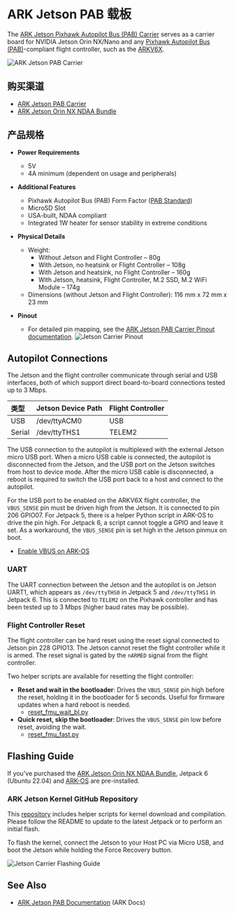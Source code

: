 # ARK Jetson PAB 载板

The [ARK Jetson Pixhawk Autopilot Bus (PAB) Carrier](https://arkelectron.gitbook.io/ark-documentation/flight-controllers/ark-jetson-pab-carrier) serves as a carrier board for NVIDIA Jetson Orin NX/Nano and any [Pixhawk Autopilot Bus (PAB)](https://github.com/pixhawk/Pixhawk-Standards/blob/master/DS-010%20Pixhawk%20Autopilot%20Bus%20Standard.pdf)-compliant flight controller, such as the [ARKV6X](../flight_controller/ark_v6x.md).

![ARK Jetson PAB Carrier](../../assets/companion_computer/ark_jetson_pab_carrier/ark_jetson_pab_carrier.jpg)

## 购买渠道

- [ARK Jetson PAB Carrier](https://arkelectron.com/product/ark-jetson-pab-carrier/)
- [ARK Jetson Orin NX NDAA Bundle](https://arkelectron.com/product/ark-jetson-orin-nx-ndaa-bundle/)

## 产品规格

- **Power Requirements**

  - 5V
  - 4A minimum (dependent on usage and peripherals)

- **Additional Features**

  - Pixhawk Autopilot Bus (PAB) Form Factor ([PAB Standard](https://github.com/pixhawk/Pixhawk-Standards/blob/master/DS-010%20Pixhawk%20Autopilot%20Bus%20Standard.pdf))
  - MicroSD Slot
  - USA-built, NDAA compliant
  - Integrated 1W heater for sensor stability in extreme conditions

- **Physical Details**

  - Weight:
    - Without Jetson and Flight Controller – 80g
    - With Jetson, no heatsink or Flight Controller – 108g
    - With Jetson and heatsink, no Flight Controller – 160g
    - With Jetson, heatsink, Flight Controller, M.2 SSD, M.2 WiFi Module – 174g
  - Dimensions (without Jetson and Flight Controller): 116 mm x 72 mm x 23 mm

- **Pinout**
  - For detailed pin mapping, see the [ARK Jetson PAB Carrier Pinout documentation](https://arkelectron.gitbook.io/ark-documentation/flight-controllers/ark-jetson-pab-carrier/pinout).
    ![Jetson Carrier Pinout](../../assets/companion_computer/ark_jetson_pab_carrier/ark_jetson_carrier_pinout.png)

## Autopilot Connections

The Jetson and the flight controller communicate through serial and USB interfaces, both of which support direct board-to-board connections tested up to 3 Mbps.

| 类型     | Jetson Device Path | Flight Controller |
| :----- | :----------------- | :---------------- |
| USB    | /dev/ttyACM0       | USB               |
| Serial | /dev/ttyTHS1       | TELEM2            |

The USB connection to the autopilot is multiplexed with the external Jetson micro USB port.
When a micro USB cable is connected, the autopilot is disconnected from the Jetson, and the USB port on the Jetson switches from host to device mode.
After the micro USB cable is disconnected, a reboot is required to switch the USB port back to a host and connect to the autopilot.

For the USB port to be enabled on the ARKV6X flight controller, the `VBUS_SENSE` pin must be driven high from the Jetson.
It is connected to pin 206 GPIO07.
For Jetpack 5, there is a helper Python script in ARK-OS to drive the pin high.
For Jetpack 6, a script cannot toggle a GPIO and leave it set.
As a workaround, the `VBUS_SENSE` pin is set high in the Jetson pinmux on boot.

- [Enable VBUS on ARK-OS](https://github.com/ARK-Electronics/ARK-OS/blob/main/platform/jetson/scripts/vbus_enable.py)

### UART

The UART connection between the Jetson and the autopilot is on Jetson UART1, which appears as `/dev/ttyTHS0` in Jetpack 5 and `/dev/ttyTHS1` in Jetpack 6.
This is connected to `TELEM2` on the Pixhawk controller and has been tested up to 3 Mbps (higher baud rates may be possible).

### Flight Controller Reset

The flight controller can be hard reset using the reset signal connected to Jetson pin 228 GPIO13.
The Jetson cannot reset the flight controller while it is armed.
The reset signal is gated by the `nARMED` signal from the flight controller.

Two helper scripts are available for resetting the flight controller:

- **Reset and wait in the bootloader**: Drives the `VBUS_SENSE` pin high before the reset, holding it in the bootloader for 5 seconds.
  Useful for firmware updates when a hard reboot is needed.
  - [reset_fmu_wait_bl.py](https://github.com/ARK-Electronics/ARK-OS/blob/main/platform/jetson/scripts/reset_fmu_wait_bl.py)
- **Quick reset, skip the bootloader**: Drives the `VBUS_SENSE` pin low before reset, avoiding the wait.
  - [reset_fmu_fast.py](https://github.com/ARK-Electronics/ARK-OS/blob/main/platform/jetson/scripts/reset_fmu_fast.py)

## Flashing Guide

If you've purchased the [ARK Jetson Orin NX NDAA Bundle](https://arkelectron.com/product/ark-jetson-orin-nx-ndaa-bundle/), Jetpack 6 (Ubuntu 22.04) and [ARK-OS](https://github.com/ARK-Electronics/ARK-OS) are pre-installed.

### ARK Jetson Kernel GitHub Repository

This [repository](https://github.com/ARK-Electronics/ark_jetson_kernel) includes helper scripts for kernel download and compilation.
Please follow the README to update to the latest Jetpack or to perform an initial flash.

To flash the kernel, connect the Jetson to your Host PC via Micro USB, and boot the Jetson while holding the Force Recovery button.

![Jetson Carrier Flashing Guide](../../assets/companion_computer/ark_jetson_pab_carrier/ark_jetson_flashing_guide.png)

## See Also

- [ARK Jetson PAB Documentation](https://arkelectron.gitbook.io/ark-documentation/flight-controllers/ark-jetson-pab-carrier) (ARK Docs)
